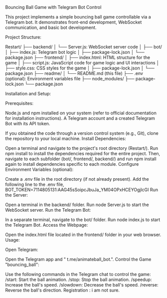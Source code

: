 Bouncing Ball Game with Telegram Bot Control

This project implements a simple bouncing ball game controllable via a Telegram bot. It demonstrates front-end development, WebSocket communication, and basic bot development.

Project Structure:

Restart/ ├── backend/ │ └── Server.js: WebSocket server code │
├── bot/ │ ├── index.js: Telegram bot logic │ ├── package-lock.json │ └── package.json ├── frontend/ │ ├── index.html: HTML structure for the game │ ├── script.js: JavaScript code for game logic and UI interactions │ ├── style.css: CSS styles for the game │ ├── package-lock.json │ └── package.json ├── readme/ │ └── README.md (this file) ├── .env (optional): Environment variables file ├── node_modules/ ├── package-lock.json └── package.json

Installation and Setup:

Prerequisites:

Node.js and npm installed on your system (refer to official documentation for installation instructions). A Telegram account and a created Telegram Bot with its API token.

If you obtained the code through a version control system (e.g., Git), clone the repository to your local machine. Install Dependencies:

Open a terminal and navigate to the project's root directory (Restart/). Run npm install to install the dependencies required for the entire project. Then, navigate to each subfolder (bot/, frontend/, backend/) and run npm install again to install dependencies specific to each module. Configure Environment Variables (optional):

Create a .env file in the root directory (if not already present). Add the following line to the .env file, BOT_TOKEN=7114805131:AAG45sSoipcJbuJa_YM04OPxHCEYOgjlcGI Run the Server:

Open a terminal in the backend/ folder. Run node Server.js to start the WebSocket server. Run the Telegram Bot:

In a separate terminal, navigate to the bot/ folder. Run node index.js to start the Telegram Bot. Access the Webpage:

Open the index.html file located in the frontend/ folder in your web browser. Usage:

Open Telegram:

Open the Telegram app and " t.me/animateball_bot.". Control the Game "bouncing_ball":

Use the following commands in the Telegram chat to control the game: /start: Start the ball animation. /stop: Stop the ball animation. /speedup: Increase the ball's speed. /slowdown: Decrease the ball's speed. /reverse: Reverse the ball's direction. Registration : i am not sure.